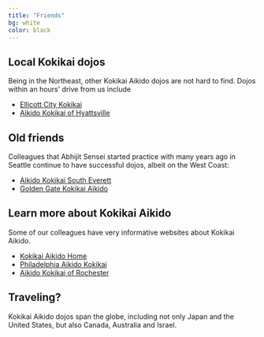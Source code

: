 ```yaml
---
title: "Friends"
bg: white
color: black
---
```



## Local Kokikai dojos
Being in the Northeast, other Kokikai Aikido dojos are not hard to find. Dojos within an hours' drive from
us include

+ <a href="http://ellicottcityaikido.com" target="_blank">Ellicott City Kokikai</a>
+ <a href="https://www.hyattsvilleaikidomd.com" target="_blank">Aikido Kokikai of Hyattsville</a>

## Old friends

Colleagues that Abhijit Sensei started practice with many years ago in Seattle continue to have successful dojos,
albeit on the West Coast:

+ <a href="http://www.everettaikido.com" target="_blank">Aikido Kokikai South Everett</a>
+ <a href="https://www.goldengatekokikai.com" target="_blank">Golden Gate Kokikai Aikido</a>

## Learn more about Kokikai Aikido

Some of our colleagues have very informative websites about Kokikai Aikido.

+ <a href="http://www.kokikaiusa.org" target="_blank">Kokikai Aikido Home</a>
+ <a href="http://www.philadelphia-aikido.com" target="_blank">Philadelphia Aikido Kokikai</a>
+ <a href="http://www.aikidorochester.com/" target="_blank">Aikido Kokikai of Rochester</a>

## Traveling?

Kokikai Aikido dojos span the globe, including not only Japan and the United States, but also Canada,
Australia and Israel.
